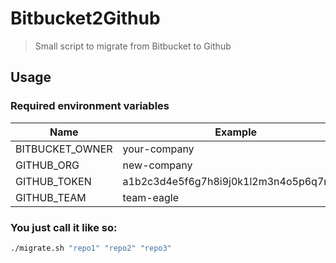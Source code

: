# Bitbucket2Github

> Small script to migrate from Bitbucket to Github


## Usage

### Required environment variables
| Name            | Example                                 |
| --------------- | --------------------------------------- |
| BITBUCKET_OWNER | your-company                            |
| GITHUB_ORG      | new-company                             |
| GITHUB_TOKEN    | a1b2c3d4e5f6g7h8i9j0k1l2m3n4o5p6q7r8s9t |
| GITHUB_TEAM     | team-eagle                              |

### You just call it like so:
```bash
./migrate.sh "repo1" "repo2" "repo3"
```
